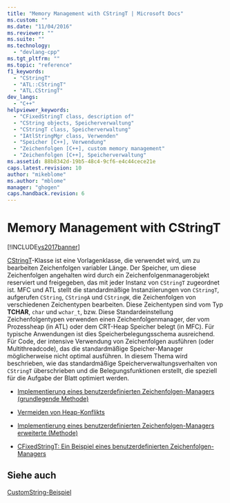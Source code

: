 ```yaml
---
title: "Memory Management with CStringT | Microsoft Docs"
ms.custom: ""
ms.date: "11/04/2016"
ms.reviewer: ""
ms.suite: ""
ms.technology: 
  - "devlang-cpp"
ms.tgt_pltfrm: ""
ms.topic: "reference"
f1_keywords: 
  - "CStringT"
  - "ATL::CStringT"
  - "ATL.CStringT"
dev_langs: 
  - "C++"
helpviewer_keywords: 
  - "CFixedStringT class, description of"
  - "CString objects, Speicherverwaltung"
  - "CStringT class, Speicherverwaltung"
  - "IAtlStringMgr class, Verwenden"
  - "Speicher [C++], Verwendung"
  - "Zeichenfolgen [C++], custom memory management"
  - "Zeichenfolgen [C++], Speicherverwaltung"
ms.assetid: 88b8342d-19b5-48c4-9cf6-e4c44cece21e
caps.latest.revision: 10
author: "mikeblome"
ms.author: "mblome"
manager: "ghogen"
caps.handback.revision: 6
---
```

# Memory Management with CStringT
[!INCLUDE[vs2017banner](../assembler/inline/includes/vs2017banner.md)]

[CStringT](../atl-mfc-shared/reference/cstringt-class.md)\-Klasse ist eine Vorlagenklasse, die verwendet wird, um zu bearbeiten Zeichenfolgen variabler Länge.  Der Speicher, um diese Zeichenfolgen angehalten wird durch ein Zeichenfolgenmanagerobjekt reserviert und freigegeben, das mit jeder Instanz von `CStringT` zugeordnet ist.  MFC und ATL stellt die standardmäßige Instanziierungen von `CStringT`, aufgerufen `CString`, `CStringA` und `CStringW`, die Zeichenfolgen von verschiedenen Zeichentypen bearbeiten.  Diese Zeichentypen sind vom Typ **TCHAR**, `char` und `wchar_t`, bzw.  Diese Standardeinstellung Zeichenfolgentypen verwenden einen Zeichenfolgenmanager, der vom Prozessheap \(in ATL\) oder dem CRT\-Heap Speicher belegt \(in MFC\).  Für typische Anwendungen ist dies Speicherbelegungsschema ausreichend.  Für Code, der intensive Verwendung von Zeichenfolgen ausführen \(oder Multithreadcode\), das die standardmäßige Speicher\-Manager möglicherweise nicht optimal ausführen.  In diesem Thema wird beschrieben, wie das standardmäßige Speicherverwaltungsverhalten von `CStringT` überschrieben und die Belegungsfunktionen erstellt, die speziell für die Aufgabe der Blatt optimiert werden.  
  
-   [Implementierung eines benutzerdefinierten Zeichenfolgen\-Managers \(grundlegende Methode\)](../atl-mfc-shared/implementation-of-a-custom-string-manager-basic-method.md)  
  
-   [Vermeiden von Heap\-Konflikts](../atl-mfc-shared/avoidance-of-heap-contention.md)  
  
-   [Implementierung eines benutzerdefinierten Zeichenfolgen\-Managers erweiterte \(Methode\)](../atl-mfc-shared/implementation-of-a-custom-string-manager-advanced-method.md)  
  
-   [CFixedStringT: Ein Beispiel eines benutzerdefinierten Zeichenfolgen\-Managers](../atl-mfc-shared/cfixedstringt-example-of-a-custom-string-manager.md)  
  
## Siehe auch  
 [CustomString\-Beispiel](../top/visual-cpp-samples.md)